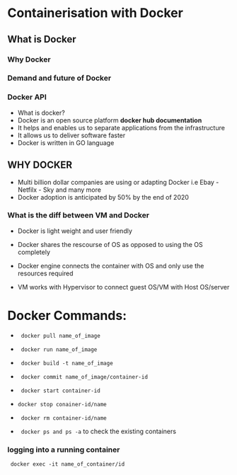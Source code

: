
# Containerisation with Docker
## What is Docker
### Why Docker
### Demand and future of Docker
### Docker API

- What is docker?
- Docker is an open source platform **docker hub documentation**
- It helps and enables us to separate applications from the infrastructure
- It allows us to deliver software faster
- Docker is written in GO language

## WHY DOCKER
- Multi billion dollar companies are using or adapting Docker i.e Ebay - Netfilx - Sky and many more
- Docker adoption is anticipated by 50% by the end of 2020

### What is the diff between VM and Docker
- Docker is light weight and user friendly
- Docker shares the rescourse of OS as opposed to using the OS completely 
- Docker engine connects the container with OS and only use the resources required

- VM works with Hypervisor to connect guest OS/VM with Host OS/server


# Docker Commands:
- ``` docker pull name_of_image```
- ``` docker run name_of_image```
- ``` docker build -t name_of_image```
- ``` docker commit name_of_image/container-id```

- ``` docker start container-id```
- ``` docker stop conainer-id/name ```
- ``` docker rm container-id/name```
- ``` docker ps and ps -a``` to check the existing containers

### logging into a running container
``` docker exec -it name_of_container/id```
